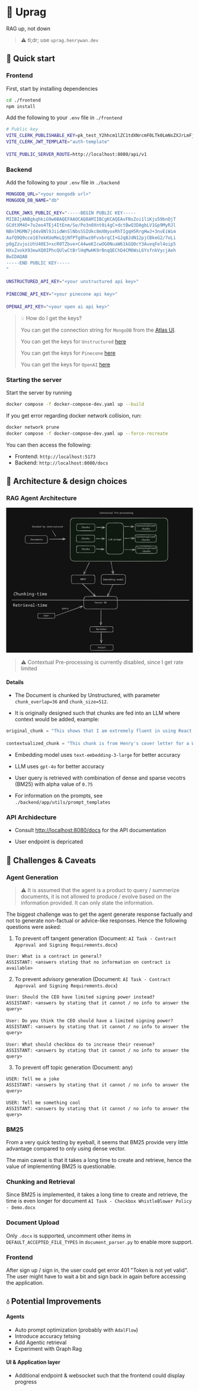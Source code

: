 # :robot: Uprag
RAG up, not down

> :warning: tl;dr; use `uprag.henrywan.dev`

## :rocket: Quick start

### Frontend

First, start by installing dependencies
```bash
cd ./frontend
npm install
```

Add the following to your `.env` file in `./frontend`
```bash
# Public key
VITE_CLERK_PUBLISHABLE_KEY=pk_test_Y2hhcm1lZC1tdXNrcmF0LTk0LmNsZXJrLmFjY291bnRzLmRldiQ
VITE_CLERK_JWT_TEMPLATE="auth-template"

VITE_PUBLIC_SERVER_ROUTE=http://localhost:8080/api/v1
```

### Backend

Add the following to your `.env` file in `./backend`
```bash
MONGODB_URL="<your mongodb url>"
MONGODB_DB_NAME="db"

CLERK_JWKS_PUBLIC_KEY="-----BEGIN PUBLIC KEY-----
MIIBIjANBgkqhkiG9w0BAQEFAAOCAQ8AMIIBCgKCAQEAvFNsZoi1liKju59bnDjT
GCdtXM4O+7o2eo4TEj4ItEnm/Se/Po3n0Xnt0i4gC+dctBwQ3DAgbLV1Gp9MyRJl
NBnlMGMN7jd4v8Nl9JiidWnSlNbsSSIUkc8mXNyoxRhTIgqH5RrgHwJ+3nvEiWim
AafQ9Q9cce187ekKUeMeLQjNfPTg8hwz0FvxbrqCI+GJqBJdN12pjCBkeG2/7oLi
p0gZzujoiUtU40E3+xcR0TZbve+C44weKIcwOG0NuaW61kGQ0cY3AveqFel4oip5
HXsZvokX93ewXQ0IPhcQUlwCtBrlHqMwHK9rBnqQEChD4CM6WsL6YsfnkVycjAeh
BwIDAQAB
-----END PUBLIC KEY-----
"

UNSTRUCTURED_API_KEY="<your unstructured api key>"

PINECONE_API_KEY="<your pinecone api key>"

OPENAI_API_KEY="<your open ai api key>"
```

> :bulb: How do I get the keys?
>
> You can get the connection string for `MongoDB` from the [Atlas UI](https://cloud.mongodb.com/).
>
> You can get the keys for `Unstructured` [here](https://unstructured.io/api-key-free)
>
> You can get the keys for `Pinecone` [here](https://www.pinecone.io/start)
>
> You can get the keys for `OpenAI` [here](https://platform.openai.com/account/api-keys)


### Starting the server

Start the server by running
```bash
docker compose -f docker-compose-dev.yaml up --build
```

If you get error regarding docker network collision, run:
```bash
docker network prune
docker compose -f docker-compose-dev.yaml up --force-recreate
```

You can then access the following:
* Frontend: `http://localhost:5173`
* Backend: `http://localhost:8080/docs`

## :seedling: Architecture & design choices

### RAG Agent Architecture
![RAG Agent Architecture](./asset/RAGitecture.png)

> :warning: Contextual Pre-processing is currently disabled, since I get rate limited

#### Details
* The Document is chunked by Unstructured, with parameter `chunk_overlap=36` and `chunk_size=512`.

* It is originally designed such that chunks are fed into an LLM where context would be added, example:
```python
original_chunk = "This shows that I am extremely fluent in using React, CSS and TypeScript for frontend development."

contextualized_chunk = "This chunk is from Henry's cover letter for a Web Developer Intern role, highlighting his successful completion of a team-based capstone project, for which he was solely responsible for the frontend development.as able to finish all developmental tasks within 10 weeks. This shows that I am extremely fluent in using React, CSS and TypeScript for frontend development."
```

* Embedding model uses `text-embedding-3-large` for better accuracy

* LLM uses `gpt-4o` for better accuracy

* User query is retrieved with combination of dense and sparse vecotrs (BM25) with alpha value of `0.75`

* For information on the prompts, see `./backend/app/utils/prompt_templates`

### API Archidecture

* Consult [http://localhost:8080/docs](http://localhost:8080/docs) for the API documentation

* User endpoint is depricated

## :grimacing: Challenges & Caveats

### Agent Generation
> :warning: It is assumed that the agent is a product to query / summerize documents, it is not allowed to produce / evolve based on the information provided. It can only state the information.

The biggest challenge was to get the agent generate response factually and not to generate non-factual or advice-like responses. Hence the following questions were asked:

1. To prevent off tangent generation (Document: `AI Task - Contract Approval and Signing Requirements.docx`)
```
User: What is a contract in general?
ASSISTANT: <answers stating that no information on contract is available>
```

2. To prevent advisory generation (Document: `AI Task - Contract Approval and Signing Requirements.docx`)
```
User: Should the CEO have limited signing power instead?
ASSISTANT: <answers by stating that it cannot / no info to answer the query>

User: Do you think the CEO should have a limited signing power?
ASSISTANT: <answers by stating that it cannot / no info to answer the query>

User: What should checkbox do to increase their revenue?
ASSISTANT: <answers by stating that it cannot / no info to answer the query>
```

3. To prevent off topic generation (Document: any)
```
USER: Tell me a joke
ASSISTANT: <answers by stating that it cannot / no info to answer the query>

USER: Tell me something cool
ASSISTANT: <answers by stating that it cannot / no info to answer the query>
```

### BM25
From a very quick testing by eyeball, it seems that BM25 provide very little advantage compared to only using dense vector.

The main caveat is that it takes a long time to create and retrieve, hence the value of implementing BM25 is questionable.

### Chunking and Retrieval
Since BM25 is implemented, it takes a long time to create and retrieve, the time is even longer for document `AI Task - Checkbox WhistleBlower Policy - Demo.docx`

### Document Upload
Only `.docx` is supported, uncomment other items in `DEFAULT_ACCEPTED_FILE_TYPES` in `document_parser.py` to enable more support.

### Frontend
After sign up / sign in, the user could get error 401 "Token is not yet valid". The user might have to wait a bit and sign back in again before accessing the application.

## :droplet: Potential Improvements

#### Agents
* Auto prompt optimization (probably with `AdalFlow`)
* Introduce accuracy tetsing
* Add Agentic retrieval
* Experiment with Graph Rag

#### UI & Application layer
* Additional endpoint & websocket such that the frontend could display progress
